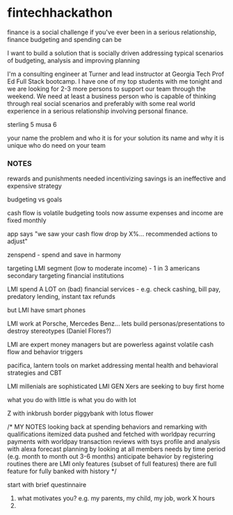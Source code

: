 # fintechhackathon

finance is a social challenge
if you've ever been in a serious relationship, finance budgeting and spending can be

I want to build a solution that is socially driven addressing typical scenarios of budgeting, analysis and improving planning

I'm a consulting engineer at Turner and lead instructor at Georgia Tech Prof Ed Full Stack bootcamp. I have one of my top students with me tonight and we are looking
for 2-3 more persons to support our team through the weekend. We need at least a business person who is capable of thinking through real social scenarios and preferably with
some real world experience in a serious relationship involving personal finance.


  sterling 5
  musa 6


your name
the problem and who it is for
your solution its name and why it is unique
who do need on your team



### NOTES
rewards and punishments needed
incentivizing savings is an ineffective and expensive strategy

budgeting vs goals

cash flow is volatile
budgeting tools now assume expenses and income are fixed monthly

app says  "we saw your cash flow drop by X%... recommended actions to adjust"


zenspend - spend and save in harmony

targeting LMI segment (low to moderate income) - 1 in 3 americans
secondary targeting financial institutions

LMI spend A LOT on (bad) financial services - e.g. check cashing, bill pay, predatory lending, instant tax refunds

but LMI have smart phones

LMI work at Porsche, Mercedes Benz... lets build personas/presentations to destroy stereotypes (Daniel Flores?)

LMI are expert money managers but are powerless against volatile cash flow and behavior triggers

pacifica, lantern tools on market addressing mental health and behavioral strategies and CBT

LMI millenials are sophisticated
LMI GEN Xers are seeking to buy first home


what you do with little is what you do with lot


Z with inkbrush border
piggybank with lotus flower


/* MY NOTES
looking back at spending behaviors and remarking with qualifications
itemized data pushed and fetched with worldpay
 recurring payments with worldpay
 transaction reviews with tsys
 profile and analysis with alexa
 forecast planning by looking at all members needs by time period (e.g. month to month out 3-6 months)
 anticipate behavior by registering routines
 there are LMI only features (subset of full features)
 there are full feature for fully banked with history
*/


start with brief questinnaire

 1. what motivates you? e.g. my parents, my child, my job, work X hours
 1.